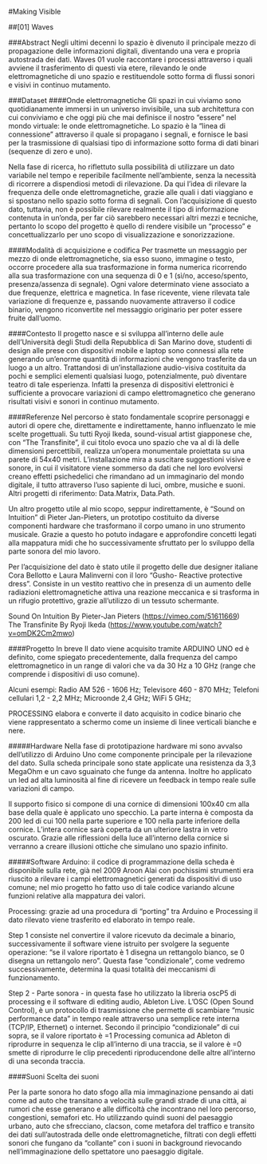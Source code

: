 #Making Visible

##[01] Waves

###Abstract
Negli ultimi decenni lo spazio è divenuto il principale mezzo di propagazione delle informazioni digitali, diventando una vera e propria autostrada dei dati.
Waves 01 vuole raccontare i processi attraverso i quali avviene il trasferimento di questi via etere, rilevando le onde elettromagnetiche di uno spazio e restituendole sotto forma di flussi sonori e visivi in continuo mutamento.

###Dataset
####Onde elettromagnetiche
Gli spazi in cui viviamo sono quotidianamente immersi in un universo invisibile, una sub architettura con cui conviviamo e che oggi più che mai definisce il nostro “essere” nel mondo virtuale: le onde elettromagnetiche. Lo spazio è la “linea di connessione” attraverso il quale si propagano i segnali, e fornisce le basi per la trasmissione di qualsiasi tipo di informazione sotto forma di dati binari (sequenze di zero e uno). <br>

Nella fase di ricerca, ho riflettuto sulla possibilità di utilizzare un dato variabile nel tempo e reperibile facilmente nell’ambiente, senza la necessità di ricorrere a dispendiosi metodi di rilevazione. Da qui l’idea di rilevare la frequenza delle onde elettromagnetiche, grazie alle quali i dati viaggiano e si spostano nello spazio sotto forma di segnali. Con l’acquisizione di questo dato, tuttavia, non è possibile rilevare realmente il tipo di informazione contenuta in un’onda, per far ciò sarebbero necessari altri mezzi e tecniche, pertanto lo scopo del progetto è quello di rendere visibile un “processo” e concettualizzarlo per uno scopo di visualizzazione e sonorizzazione.


####Modalità di acquisizione e codifica
Per trasmette un messaggio per mezzo di onde elettromagnetiche, sia esso suono, immagine o testo, occorre procedere alla sua trasformazione in forma numerica ricorrendo alla sua trasformazione con una sequenza di 0 e 1 (sì/no, acceso/spento, presenza/assenza di segnale). Ogni valore determinato viene associato a due frequenze, elettrica e magnetica. In fase ricevente, viene rilevata tale variazione di frequenze e, passando nuovamente attraverso il codice binario, vengono riconvertite nel messaggio originario per poter essere fruite dall’uomo.


####Contesto
Il progetto nasce e si sviluppa all’interno delle aule dell’Università degli Studi della Repubblica di San Marino dove, studenti di design alle prese con dispositivi mobile e laptop sono connessi alla rete generando un’enorme quantità di informazioni che vengono trasferite da un luogo a un altro. Trattandosi di un’installazione audio-visiva costituita da pochi e semplici elementi qualsiasi luogo, potenzialmente, può diventare teatro di tale esperienza. Infatti la presenza di dispositivi elettronici è sufficiente a provocare variazioni di campo elettromagnetico che generano risultati visivi e sonori in continuo mutamento.


####Referenze
Nel percorso è stato fondamentale scoprire personaggi e autori di opere che, direttamente e indirettamente, hanno influenzato le mie scelte progettuali. Su tutti Ryoji Ikeda, sound-visual artist giapponese che, con “The Transfinite”, il cui titolo evoca uno spazio che va al di là delle dimensioni percettibili, realizza un’opera monumentale proiettata su una parete di 54x40 metri. L’installazione mira a suscitare suggestioni visive e sonore, in cui il visitatore viene sommerso da dati che nel loro evolversi creano effetti psichedelici che rimandano ad un immaginario del mondo digitale, il tutto attraverso l’uso sapiente di luci, ombre, musiche e suoni. Altri progetti di riferimento:  Data.Matrix, Data.Path.

Un altro progetto utile al mio scopo, seppur indirettamente, è “Sound on Intuition” di Pieter Jan-Pieters, un prototipo costituito da diverse componenti hardware che trasformano il corpo umano in uno strumento musicale. Grazie a questo ho potuto indagare e approfondire concetti legati alla mappatura midi che ho successivamente sfruttato per lo sviluppo della parte sonora del mio lavoro. 

Per l’acquisizione del dato è stato utile il progetto delle due designer italiane Cora Bellotto e Laura Malinverni con il loro “Gusho- Reactive protective dress”. Consiste in un vestito reattivo che  in presenza di un aumento delle radiazioni elettromagnetiche attiva una reazione meccanica e si trasforma in un rifugio protettivo, grazie all’utilizzo di un tessuto schermante.<br>

Sound On Intuition By Pieter-Jan Pieters (https://vimeo.com/51611669)<br>
The Transfinite By Ryoji Ikeda (https://www.youtube.com/watch?v=omDK2Cm2mwo)<br>

####Progetto
In breve
Il dato viene acquisito tramite ARDUINO UNO ed è definito, come spiegato precedentemente, dalla frequenza del campo elettromagnetico in un range di valori che va da 30 Hz a 10 GHz (range che comprende i dispositivi di uso comune).

Alcuni esempi:
Radio AM 526 - 1606 Hz;
Televisore 460 - 870 MHz;
Telefoni cellulari 1,2 - 2,2 MHz;
Microonde 2,4 GHz;
WiFi 5 GHz;

PROCESSING elabora e converte il dato acquisito in codice binario che viene rappresentato a schermo come un insieme di linee verticali bianche e nere.

#####Hardware
Nella fase di prototipazione hardware mi sono avvalso dell’utilizzo di Arduino Uno come componente principale per la rilevazione del dato. Sulla scheda principale sono state applicate una resistenza da 3,3 MegaOhm e un cavo sguainato che funge da antenna. Inoltre ho applicato un led ad alta luminosità al fine di ricevere un feedback in tempo reale sulle variazioni di campo.

Il supporto fisico si compone di una cornice di dimensioni 100x40 cm alla base della quale è applicato uno specchio. La parte interna è composta da 200 led di cui 100 nella parte superiore e 100 nella parte inferiore della cornice. L’intera cornice sarà coperta da un ulteriore lastra in vetro oscurato.
Grazie alle riflessioni della luce all’interno della cornice si verranno a creare illusioni ottiche che simulano uno spazio infinito.

#####Software
Arduino: il codice di programmazione della scheda è disponibile sulla rete, già nel 2009 Aroon Alai con pochissimi strumenti era riuscito a rilevare i campi elettromagnetici generati da dispositivi di uso comune; nel mio progetto ho fatto uso di tale codice variando alcune funzioni relative alla mappatura dei valori.


Processing: grazie ad una procedura di “porting” tra Arduino e Processing il dato rilevato viene trasferito ed elaborato in tempo reale.

Step 1 consiste nel convertire il valore ricevuto da decimale a binario, successivamente il software viene istruito per svolgere la seguente operazione: “se il valore riportato è 1 disegna un rettangolo bianco, se 0 disegna un rettangolo nero”. Questa fase “condizionale”, come vedremo successivamente, determina la quasi totalità dei meccanismi di funzionamento.

Step 2 - Parte sonora - in questa fase ho utilizzato la libreria oscP5 di processing e il software di editing audio, Ableton Live. L’OSC (Open Sound Control),  è un protocollo di trasmissione che permette di scambiare “music performance data” in tempo reale attraverso una semplice rete interna (TCP/IP, Ethernet) o internet.
Secondo il principio “condizionale” di cui sopra, se il valore riportato è =1 Processing comunica ad Ableton di riprodurre in sequenza le clip all’interno di una traccia, se il valore è =0 smette di riprodurre le clip precedenti riproducendone delle altre all’interno di una seconda traccia.

####Suoni
Scelta dei suoni

Per la parte sonora ho dato sfogo alla mia immaginazione pensando ai dati come ad auto che transitano a velocità sulle grandi strade di una città, ai rumori che esse generano e alle difficoltà che incontrano nel loro percorso, congestioni, semafori etc.
Ho utilizzando quindi suoni del paesaggio urbano, auto che sfrecciano, clacson, come metafora del traffico e transito dei dati sull’autostrada delle onde elettromagnetiche, filtrati con degli effetti sonori che fungano da “collante” con i suoni in background rievocando nell’immaginazione dello spettatore uno paesaggio digitale.


